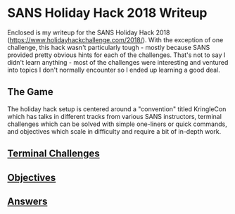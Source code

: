 # SANS Holiday Hack 2018 Writeup

Enclosed is my writeup for the SANS Holiday Hack 2018 (https://www.holidayhackchallenge.com/2018/). With the exception of one challenge, this hack wasn't particularly tough - mostly because SANS provided pretty obvious hints for each of the challenges. That's not to say I didn't learn anything - most of the challenges were interesting and ventured into topics I don't normally encounter so I ended up learning a good deal.

## The Game

The holiday hack setup is centered around a "convention" titled KringleCon which has talks in different tracks from various SANS instructors, terminal challenges which can be solved with simple one-liners or quick commands, and objectives which scale in difficulty and require a bit of in-depth work.

## [Terminal Challenges](./termnal_challenges.md)

## [Objectives](./objectives.md)

## [Answers](./answers.md)
